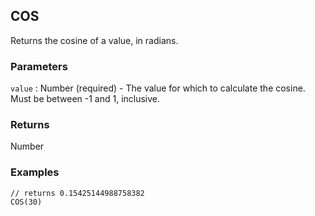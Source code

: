 ## COS

Returns the cosine of a value, in radians.

### Parameters
`value` : Number (required) - The value for which to calculate the cosine. Must be between -1 and 1, inclusive.

### Returns
Number

### Examples
```
// returns 0.15425144988758382
COS(30)
```